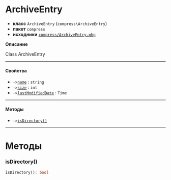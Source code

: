 # ArchiveEntry

- **класс** `ArchiveEntry` (`compress\ArchiveEntry`)
- **пакет** `compress`
- **исходники** [`compress/ArchiveEntry.php`](./src/main/resources/JPHP-INF/sdk/compress/ArchiveEntry.php)

**Описание**

Class ArchiveEntry

---

#### Свойства

- `->`[`name`](#prop-name) : `string`
- `->`[`size`](#prop-size) : `int`
- `->`[`lastModifiedDate`](#prop-lastmodifieddate) : `Time`

---

#### Методы

- `->`[`isDirectory()`](#method-isdirectory)

---
# Методы

<a name="method-isdirectory"></a>

### isDirectory()
```php
isDirectory(): bool
```